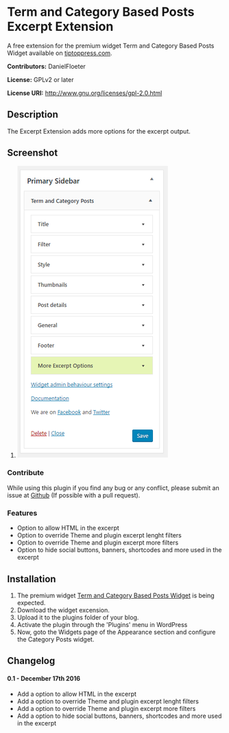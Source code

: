 Term and Category Based Posts Excerpt Extension
===============================================

A free extension for the premium widget Term and Category Based Posts Widget available on <a target="_blank" href="http://tiptoppress.com/?utm_source=github&utm_campaign=description_tpee&utm_medium=web">tiptoppress.com</a>.

**Contributors:** DanielFloeter
  
**License:** GPLv2 or later 
  
**License URI:** http://www.gnu.org/licenses/gpl-2.0.html


## Description
The Excerpt Extension adds more options for the excerpt output.

## Screenshot
1. ![Added panel for More excerpt options](/screenshot-1.png "Added panel for More excerpt options")

### Contribute
While using this plugin if you find any bug or any conflict, please submit an issue at 
[Github](https://github.com/tiptoppress/term-posts-excerpt-extension) (If possible with a pull request). 

### Features
* Option to allow HTML in the excerpt
* Option to override Theme and plugin excerpt lenght filters
* Option to override Theme and plugin excerpt more filters
* Option to hide social buttons, banners, shortcodes and more used in the excerpt

## Installation
1. The premium widget <a target="_blank" href="http://tiptoppress.com/?utm_source=github&utm_campaign=installation_tpee&utm_medium=web">Term and Category Based Posts Widget</a> is being expected.
2. Download the widget excension.
3. Upload it to the plugins folder of your blog.
4. Activate the plugin through the 'Plugins' menu in WordPress
5. Now, goto the Widgets page of the Appearance section and configure the Category Posts widget.

## Changelog
#### 0.1 - December 17th 2016
* Add a option to allow HTML in the excerpt
* Add a option to override Theme and plugin excerpt lenght filters
* Add a option to override Theme and plugin excerpt more filters
* Add a option to hide social buttons, banners, shortcodes and more used in the excerpt